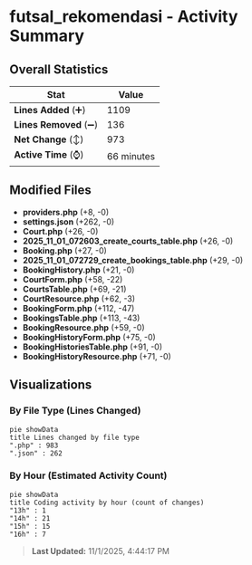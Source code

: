 # futsal_rekomendasi - Activity Summary 

## Overall Statistics

| Stat                   | Value                                                             |
| ---------------------- | ----------------------------------------------------------------- |
| **Lines Added** (➕)   | 1109                                          |
| **Lines Removed** (➖) | 136                                        |
| **Net Change** (↕)    | 973                |
| **Active Time** (⌚)   | 66 minutes |


## Modified Files
- **providers.php** (+8, -0)
- **settings.json** (+262, -0)
- **Court.php** (+26, -0)
- **2025_11_01_072603_create_courts_table.php** (+26, -0)
- **Booking.php** (+27, -0)
- **2025_11_01_072729_create_bookings_table.php** (+29, -0)
- **BookingHistory.php** (+21, -0)
- **CourtForm.php** (+58, -22)
- **CourtsTable.php** (+69, -21)
- **CourtResource.php** (+62, -3)
- **BookingForm.php** (+112, -47)
- **BookingsTable.php** (+113, -43)
- **BookingResource.php** (+59, -0)
- **BookingHistoryForm.php** (+75, -0)
- **BookingHistoriesTable.php** (+91, -0)
- **BookingHistoryResource.php** (+71, -0)

## Visualizations

### By File Type (Lines Changed)

```mermaid
pie showData
title Lines changed by file type
".php" : 983
".json" : 262
```

### By Hour (Estimated Activity Count)

```mermaid
pie showData
title Coding activity by hour (count of changes)
"13h" : 1
"14h" : 21
"15h" : 15
"16h" : 7
```


> **Last Updated:** 11/1/2025, 4:44:17 PM